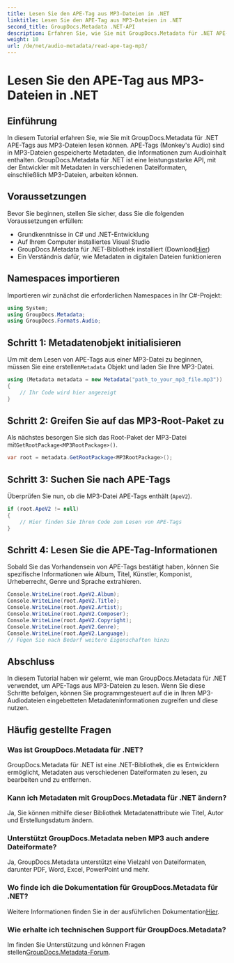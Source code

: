 ```yaml
---
title: Lesen Sie den APE-Tag aus MP3-Dateien in .NET
linktitle: Lesen Sie den APE-Tag aus MP3-Dateien in .NET
second_title: GroupDocs.Metadata .NET-API
description: Erfahren Sie, wie Sie mit GroupDocs.Metadata für .NET APE-Tags aus MP3-Dateien lesen. Erkunden Sie die Metadatenextraktion in C# mit einer Schritt-für-Schritt-Anleitung.
weight: 10
url: /de/net/audio-metadata/read-ape-tag-mp3/
---
```


# Lesen Sie den APE-Tag aus MP3-Dateien in .NET

## Einführung
In diesem Tutorial erfahren Sie, wie Sie mit GroupDocs.Metadata für .NET APE-Tags aus MP3-Dateien lesen können. APE-Tags (Monkey's Audio) sind in MP3-Dateien gespeicherte Metadaten, die Informationen zum Audioinhalt enthalten. GroupDocs.Metadata für .NET ist eine leistungsstarke API, mit der Entwickler mit Metadaten in verschiedenen Dateiformaten, einschließlich MP3-Dateien, arbeiten können.
## Voraussetzungen
Bevor Sie beginnen, stellen Sie sicher, dass Sie die folgenden Voraussetzungen erfüllen:
- Grundkenntnisse in C# und .NET-Entwicklung
- Auf Ihrem Computer installiertes Visual Studio
-  GroupDocs.Metadata für .NET-Bibliothek installiert (Download[Hier](https://releases.groupdocs.com/metadata/net/))
- Ein Verständnis dafür, wie Metadaten in digitalen Dateien funktionieren

## Namespaces importieren
Importieren wir zunächst die erforderlichen Namespaces in Ihr C#-Projekt:
```csharp
using System;
using GroupDocs.Metadata;
using GroupDocs.Formats.Audio;
```
## Schritt 1: Metadatenobjekt initialisieren
 Um mit dem Lesen von APE-Tags aus einer MP3-Datei zu beginnen, müssen Sie eine erstellen`Metadata` Objekt und laden Sie Ihre MP3-Datei.
```csharp
using (Metadata metadata = new Metadata("path_to_your_mp3_file.mp3"))
{
    // Ihr Code wird hier angezeigt
}
```
## Schritt 2: Greifen Sie auf das MP3-Root-Paket zu
 Als nächstes besorgen Sie sich das Root-Paket der MP3-Datei mit`GetRootPackage<MP3RootPackage>()`.
```csharp
var root = metadata.GetRootPackage<MP3RootPackage>();
```
## Schritt 3: Suchen Sie nach APE-Tags
Überprüfen Sie nun, ob die MP3-Datei APE-Tags enthält (`ApeV2`).
```csharp
if (root.ApeV2 != null)
{
    // Hier finden Sie Ihren Code zum Lesen von APE-Tags
}
```
## Schritt 4: Lesen Sie die APE-Tag-Informationen
Sobald Sie das Vorhandensein von APE-Tags bestätigt haben, können Sie spezifische Informationen wie Album, Titel, Künstler, Komponist, Urheberrecht, Genre und Sprache extrahieren.
```csharp
Console.WriteLine(root.ApeV2.Album);
Console.WriteLine(root.ApeV2.Title);
Console.WriteLine(root.ApeV2.Artist);
Console.WriteLine(root.ApeV2.Composer);
Console.WriteLine(root.ApeV2.Copyright);
Console.WriteLine(root.ApeV2.Genre);
Console.WriteLine(root.ApeV2.Language);
// Fügen Sie nach Bedarf weitere Eigenschaften hinzu
```

## Abschluss
In diesem Tutorial haben wir gelernt, wie man GroupDocs.Metadata für .NET verwendet, um APE-Tags aus MP3-Dateien zu lesen. Wenn Sie diese Schritte befolgen, können Sie programmgesteuert auf die in Ihren MP3-Audiodateien eingebetteten Metadateninformationen zugreifen und diese nutzen.

## Häufig gestellte Fragen
### Was ist GroupDocs.Metadata für .NET?
GroupDocs.Metadata für .NET ist eine .NET-Bibliothek, die es Entwicklern ermöglicht, Metadaten aus verschiedenen Dateiformaten zu lesen, zu bearbeiten und zu entfernen.
### Kann ich Metadaten mit GroupDocs.Metadata für .NET ändern?
Ja, Sie können mithilfe dieser Bibliothek Metadatenattribute wie Titel, Autor und Erstellungsdatum ändern.
### Unterstützt GroupDocs.Metadata neben MP3 auch andere Dateiformate?
Ja, GroupDocs.Metadata unterstützt eine Vielzahl von Dateiformaten, darunter PDF, Word, Excel, PowerPoint und mehr.
### Wo finde ich die Dokumentation für GroupDocs.Metadata für .NET?
 Weitere Informationen finden Sie in der ausführlichen Dokumentation[Hier](https://tutorials.groupdocs.com/metadata/net/).
### Wie erhalte ich technischen Support für GroupDocs.Metadata?
 Im finden Sie Unterstützung und können Fragen stellen[GroupDocs.Metadata-Forum](https://forum.groupdocs.com/c/metadata/14).